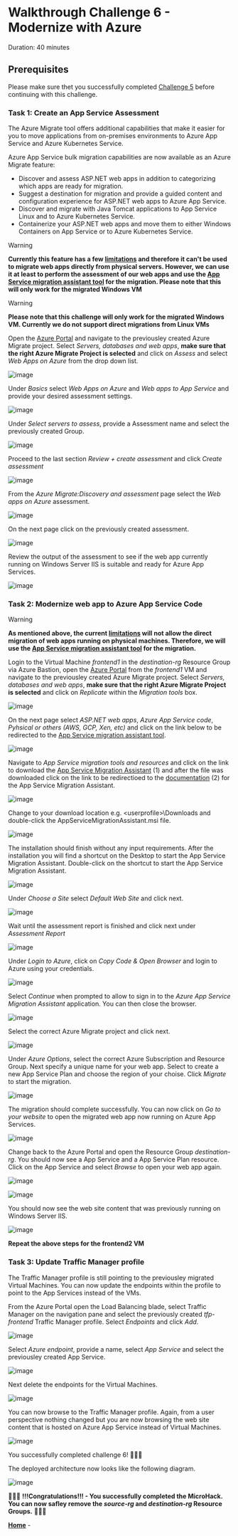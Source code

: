# Walkthrough Challenge 6 - Modernize with Azure

Duration: 40 minutes

## Prerequisites

Please make sure thet you successfully completed [Challenge 5](../challenge-5/solution.md) before continuing with this challenge.

### **Task 1: Create an App Service Assessment**

The Azure Migrate tool offers additional capabilities that make it easier for you to move applications from on-premises environments to Azure App Service and Azure Kubernetes Service.

Azure App Service bulk migration capabilities are now available as an Azure Migrate feature:

* Discover and assess ASP.NET web apps in addition to categorizing which apps are ready for migration.
* Suggest a destination for migration and provide a guided content and configuration experience for ASP.NET web apps to Azure App Service.
* Discover and migrate with Java Tomcat applications to App Service Linux and to Azure Kubernetes Service.
* Containerize your ASP.NET web apps and move them to either Windows Containers on App Service or to Azure Kubernetes Service.

> [!WARNING]
> **Currently this feature has a few [limitations](https://learn.microsoft.com/en-us/azure/migrate/concepts-migration-webapps#limitations) and therefore it can't be used to migrate web apps directly from physical servers. However, we can use it at least to perform the assessment of our web apps and use the [App Service migration assistant tool](https://learn.microsoft.com/en-us/azure/app-service/app-service-asp-net-migration) for the migration. Please note that this will only work for the migrated Windows VM**

> [!WARNING]
> **Please note that this challenge will only work for the migrated Windows VM. Currently we do not support direct migrations from Linux VMs**

Open the [Azure Portal](https://portal.azure.com) and navigate to the previousley created Azure Migrate project. Select *Servers, databases and web apps*, **make sure that the right Azure Migrate Project is selected** and click on *Assess* and select *Web Apps on Azure* from the drop down list.

![image](./img/appservice1.png)

Under *Basics* select *Web Apps on Azure* and *Web apps to App Service* and provide your desired assessment settings.

![image](./img/appservice2.png)

Under *Select servers to assess*, provide a Assessment name and select the previously created Group.

![image](./img/appservice3.png)

Proceed to the last section *Review + create assessment* and click *Create assessment*

![image](./img/appservice4.png)

From the *Azure Migrate:Discovery and assessment* page select the *Web apps on Azure* assessment.

![image](./img/appservice5.png)

On the next page click on the previously created assessment.

![image](./img/appservice6.png)

Review the output of the assessment to see if the web app currently running on Windows Server IIS is suitable and ready for Azure App Services.

![image](./img/appservice7.png)

### **Task 2: Modernize web app to Azure App Service Code**

> [!WARNING]
> **As mentioned above, the current [limitations](https://learn.microsoft.com/en-us/azure/migrate/concepts-migration-webapps#limitations) will not allow the direct migration of web apps running on physical machines. Therefore, we will use the [App Service migration assistant tool](https://learn.microsoft.com/en-us/azure/app-service/app-service-asp-net-migration) for the migration.**


Login to the Virtual Machine *frontend1* in the *destination-rg* Resource Group via Azure Bastion, open the [Azure Portal](https://portal.azure.com) from the *frontend1* VM and navigate to the previousley created Azure Migrate project. Select *Servers, databases and web apps*, **make sure that the right Azure Migrate Project is selected** and click on *Replicate* within the *Migration tools* box.

![image](./img/modernize1.png)

On the next page select *ASP.NET web apps*, *Azure App Service code*, *Pyhsical or others (AWS, GCP, Xen, etc)* and click on the link below to be redirected to the [App Service migration assistant tool](https://learn.microsoft.com/en-us/azure/app-service/app-service-asp-net-migration).

![image](./img/modernize2.png)

Navigate to *App Service migration tools and resources* and click on the link to download the [App Service Migration Assistant](https://appmigration.microsoft.com/api/download/windows/AppServiceMigrationAssistant.msi) (1) and after the file was downloaded click on the link to be redirectioed to the [documentation](https://github.com/Azure/App-Service-Migration-Assistant/wiki/PowerShell-Scripts) (2) for the App Service Migration Assistant.

![image](./img/modernize3.png)

Change to your download location e.g. \<userprofile\>\\Downloads and double-click the AppServiceMigrationAssistant.msi file.

![image](./img/modernize4.png)

The installation should finish without any input requirements. After the installation you will find a shortcut on the Desktop to start the App Service Migration Assistant. Double-click on the shortcut to start the App Service Migration Assistant.

![image](./img/modernize5.png)

Under *Choose a Site* select *Default Web Site* and click next.

![image](./img/modernize6.png)

Wait until the assessment report is finished and click next under *Assessment Report*

![image](./img/modernize7.png)

Under *Login to Azure*, click on *Copy Code & Open Browser* and login to Azure using your credentials.

![image](./img/modernize8.png)

Select *Continue* when prompted to allow to sign in to the *Azure App Service Migration Assistant* application. You can then close the browser.

![image](./img/modernize9.png)

Select the correct Azure Migrate project and click next.

![image](./img/modernize10.png)

Under *Azure Options*, select the correct Azure Subscription and Resource Group. Next specify a unique name for your web app. Select to create a new App Service Plan and choose the region of your choise. Click *Migrate* to start the migration.

![image](./img/modernize11.png)

The migration should complete successfully. You can now click on *Go to your website* to open the migrated web app now running on Azure App Services.

![image](./img/modernize12.png)

Change back to the Azure Portal and open the Resource Group *destination-rg*. You should now see a App Service and a App Service Plan resource. Click on the App Service and select *Browse* to open your web app again.

![image](./img/modernize13.png)

![image](./img/modernize13-1.png)

You should now see the web site content that was previously running on Windows Server IIS.

![image](./img/modernize14.png)

**Repeat the above steps for the frontend2 VM**

### **Task 3: Update Traffic Manager profile**

The Traffic Manager profile is still pointing to the previousley migrated Virtual Machines. You can now update the endpoints within the profile to point to the App Services instead of the VMs.

From the Azure Portal open the Load Balancing blade, select Traffic Manager on the navigation pane and select the previously created *tfp-frontend* Traffic Manager profile. Select *Endpoints* and click *Add*.

![image](./img/tfupdate1.png)

Select *Azure endpoint*, provide a name, select *App Service* and select the previousley created App Service.

![image](./img/tfupdate2.png)

Next delete the endpoints for the Virtual Machines.

![image](./img/tfupdate3.png)

You can now browse to the Traffic Manager profile. Again, from a user perspective nothing changed but you are now browsing the web site content that is hosted on Azure App Service instead of Virtual Machines.

![image](./img/tfupdate4.png)

You successfully completed challenge 6! 🚀🚀🚀

The deployed architecture now looks like the following diagram.

![image](./img/Challenge-6.jpg)

🚀🚀🚀 **!!!Congratulations!!! - You successfully completed the MicroHack. You can now safley remove the *source-rg* and *destination-rg* Resource Groups.** 🚀🚀🚀

 **[Home](../../Readme.md)** -